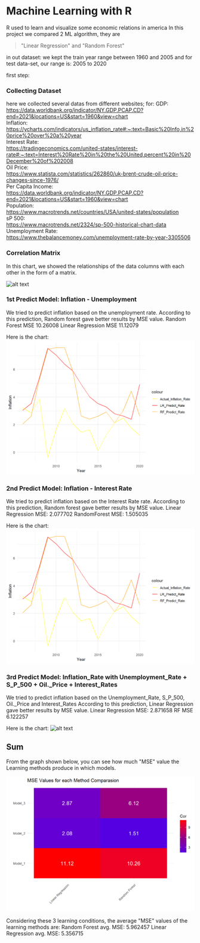 # Machine Learning with R
R used to learn and visualize some economic relations in america
In this project we compared 2 ML algorithm, they are

> "Linear Regression" and "Random Forest"

in out dataset:
we kept the train year range between 1960 and 2005
and for test data-set, our range is: 2005 to 2020

first step:
### Collecting Dataset
here we collected several datas from different websites;
for:
GDP:
<br>https://data.worldbank.org/indicator/NY.GDP.PCAP.CD?end=2021&locations=US&start=1960&view=chart
<br>Inflation: 
<br>https://ycharts.com/indicators/us_inflation_rate#:~:text=Basic%20Info,in%20price%20over%20a%20year
<br>Interest Rate: 
<br>https://tradingeconomics.com/united-states/interest-rate#:~:text=Interest%20Rate%20in%20the%20United,percent%20in%20December%20of%202008
<br>Oil Price: 
<br>https://www.statista.com/statistics/262860/uk-brent-crude-oil-price-changes-since-1976/
<br>Per Capita Income: 
<br>https://data.worldbank.org/indicator/NY.GDP.PCAP.CD?end=2021&locations=US&start=1960&view=chart
<br>Population: 
<br>https://www.macrotrends.net/countries/USA/united-states/population
<br>sP 500: 
<br>https://www.macrotrends.net/2324/sp-500-historical-chart-data
<br>Unemployment Rate: 
<br>https://www.thebalancemoney.com/unemployment-rate-by-year-3305506

### Correlation Matrix
In this chart, we showed the relationships of the data columns with each other in the form of a matrix.
 
![alt text]([http://url/to/img.png](https://github.com/TkRsln/MLwithR_1/blob/main/pictures/CorMatrix.png?raw=true))

### 1st Predict Model: Inflation - Unemployment
We tried to predict inflation based on the unemployment rate.
According to this prediction, Random forest gave better results by MSE value.
Random Forest MSE 10.26008
Linear Regression MSE 11.12079

Here is the chart:
![alt text](https://github.com/TkRsln/MLwithR_1/blob/main/pictures/unemp_inf_predict.png?raw=true)


### 2nd Predict Model: Inflation - Interest Rate
We tried to predict inflation based on the Interest Rate rate.
According to this prediction, Random forest gave better results by MSE value.
Linear Regression MSE: 2.077702
RandomForest MSE: 1.505035

Here is the chart:
![alt text](https://github.com/TkRsln/MLwithR_1/blob/main/pictures/unemp_inf_predict.png?raw=true)

### 3rd Predict Model: Inflation_Rate  with Unemployment_Rate + S_P_500 + Oil._Price + Interest_Rates 
We tried to predict inflation based on the Unemployment_Rate, S_P_500, Oil._Price and Interest_Rates 
According to this prediction, Linear Regression gave better results by MSE value.
Linear Regression MSE: 2.871658
RF MSE 6.122257

Here is the chart:
![alt text]([http://url/to/img.png](https://github.com/TkRsln/MLwithR_1/blob/main/pictures/4_inf_predict.png?raw=true))


## Sum
From the graph shown below, you can see how much "MSE" value the Learning methods produce in which models.

![alt text](https://github.com/TkRsln/MLwithR_1/blob/main/pictures/ConfusionMatrix.png?raw=true)

Considering these 3 learning conditions, the average "MSE" values of the learning methods are:
Random Forest avg. MSE: 5.962457
Linear Regression avg. MSE: 5.356715



